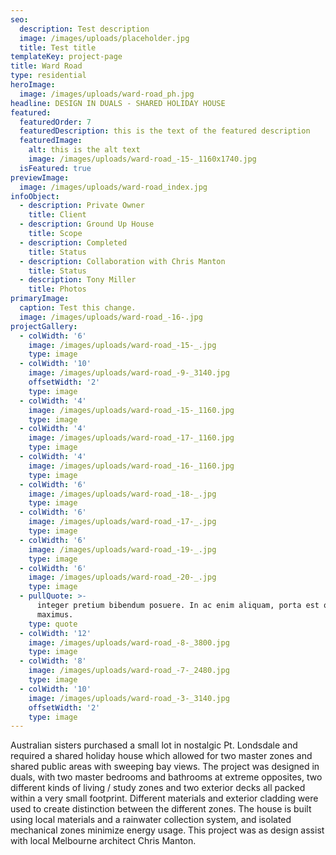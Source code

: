 ```yaml
---
seo:
  description: Test description
  image: /images/uploads/placeholder.jpg
  title: Test title
templateKey: project-page
title: Ward Road
type: residential
heroImage:
  image: /images/uploads/ward-road_ph.jpg
headline: DESIGN IN DUALS - SHARED HOLIDAY HOUSE
featured:
  featuredOrder: 7
  featuredDescription: this is the text of the featured description
  featuredImage:
    alt: this is the alt text
    image: /images/uploads/ward-road_-15-_1160x1740.jpg
  isFeatured: true
previewImage:
  image: /images/uploads/ward-road_index.jpg
infoObject:
  - description: Private Owner
    title: Client
  - description: Ground Up House
    title: Scope
  - description: Completed
    title: Status
  - description: Collaboration with Chris Manton
    title: Status
  - description: Tony Miller
    title: Photos
primaryImage:
  caption: Test this change.
  image: /images/uploads/ward-road_-16-.jpg
projectGallery:
  - colWidth: '6'
    image: /images/uploads/ward-road_-15-_.jpg
    type: image
  - colWidth: '10'
    image: /images/uploads/ward-road_-9-_3140.jpg
    offsetWidth: '2'
    type: image
  - colWidth: '4'
    image: /images/uploads/ward-road_-15-_1160.jpg
    type: image
  - colWidth: '4'
    image: /images/uploads/ward-road_-17-_1160.jpg
    type: image
  - colWidth: '4'
    image: /images/uploads/ward-road_-16-_1160.jpg
    type: image
  - colWidth: '6'
    image: /images/uploads/ward-road_-18-_.jpg
    type: image
  - colWidth: '6'
    image: /images/uploads/ward-road_-17-_.jpg
    type: image
  - colWidth: '6'
    image: /images/uploads/ward-road_-19-_.jpg
    type: image
  - colWidth: '6'
    image: /images/uploads/ward-road_-20-_.jpg
    type: image
  - pullQuote: >-
      integer pretium bibendum posuere. In ac enim aliquam, porta est quis,
      maximus.
    type: quote
  - colWidth: '12'
    image: /images/uploads/ward-road_-8-_3800.jpg
    type: image
  - colWidth: '8'
    image: /images/uploads/ward-road_-7-_2480.jpg
    type: image
  - colWidth: '10'
    image: /images/uploads/ward-road_-3-_3140.jpg
    offsetWidth: '2'
    type: image
---
```

Australian sisters purchased a small lot in nostalgic Pt. Londsdale and required a shared holiday house which allowed for two master zones and shared public areas with sweeping bay views. The project was designed in duals, with two master bedrooms and bathrooms at extreme opposites, two different kinds of living / study zones and two exterior decks all packed within a very small footprint. Different materials and exterior cladding were used to create distinction between the different zones. The house is built using local materials and a rainwater collection system, and isolated mechanical zones minimize energy usage. This project was as design assist with local Melbourne architect Chris Manton.
